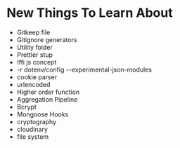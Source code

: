 # New Things To Learn About

- Gitkeep file
- Gitignore generators
- Utility folder
- Prettier stup
- Iffi js concept
- -r dotenv/config --experimental-json-modules
- cookie parser
- urlencoded
- Higher order function
- Aggregation Pipeline
- Bcrypt
- Mongoose Hooks
- cryptography
- cloudinary
- file system
  